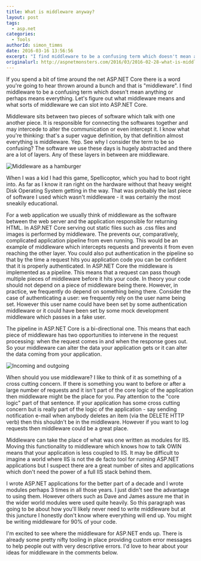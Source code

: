 ```yaml
---
title: What is middleware anyway?
layout: post
tags:
  - asp.net
categories:
  - Tools
authorId: simon_timms
date: 2016-03-16 13:56:56 
excerpt: "I find middleware to be a confusing term which doesn't mean anything or perhaps means everything. Let's figure out what middleware means"
originalurl: http://aspnetmonsters.com/2016/03/2016-02-28-what-is-middleware-anyway/
---
```


If you spend a bit of time around the net ASP.NET Core there is a word you're going to hear thrown around a bunch and that is "middleware". I find middleware to be a confusing term which doesn't mean anything or perhaps means everything. Let's figure out what middleware means and what sorts of middleware we can slot into ASP.NET Core. 

<!-- more -->

Middleware sits between two pieces of software which talk with one another piece.  It is responsible for connecting the softwares together and may intercede to alter the communication or even intercept it. I know what you're thinking: that's a super vague definition, by that definition almost everything is middleware. Yep. See why I consider the term to be so confusing? The software we use these days is hugely abstracted and there are a lot of layers. Any of these layers in between are middleware. 

![Middleware as a hamburger](http://i.imgur.com/JHGMtei.png)

When I was a kid I had this game, Spellicoptor, which you had to boot right into. As far as I know it ran right on the hardware without that heavy weight Disk Operating System getting in the way. That was probably the last piece of software I used which wasn't middleware - it was certainly the most sneakily educational. 

For a web application we usually think of middleware as the software between the web server and the application responsible for returning HTML. In ASP.NET Core serving out static files such as .css files and images is performed by middleware. The prevents our, comparatively, complicated application pipeline from even running. This would be an example of middleware which intercepts requests and prevents it from even reaching the other layer.  You could also put authentication in the pipeline so that by the time a request hits you application code you can be confident that it is properly authenticated. In ASP.NET Core the middleware is implemented as a pipeline. This means that a request can pass though multiple pieces of middleware before it hits your code. In theory your code should not depend on a piece of middleware being there. However, in practice, we frequently do depend on something being there. Consider the case of authenticating a user: we frequently rely on the user name being set. However this user name could have been set by some authentication middleware or it could have been set by some mock development middleware which passes in a fake user. 

The pipeline in ASP.NET Core is a bi-directional one. This means that each piece of middleware has two opportunities to intervene in the request processing: when the request comes in and when the response goes out. So your middleware can alter the data your application gets or it can alter the data coming from your application. 

![Incoming and outgoing](http://i.imgur.com/PR96d6W.png)

When should you use middleware? I like to think of it as something of a cross cutting concern. If there is something you want to before or after a large number of requests and it isn't part of the core logic of the application then middleware might be the place for you. Pay attention to the "core logic" part of that sentence. If your application has some cross cutting concern but is really part of the logic of the application - say sending notification e-mail when anybody deletes an item (via the DELETE HTTP verb) then this shouldn't be in the middleware. However if you want to log requests then middleware could be a great place. 

Middleware can take the place of what was one written as modules for IIS. Moving this functionality to middleware which knows how to talk OWIN means that your application is less coupled to IIS. It may be difficult to imagine a world where IIS is not the de facto tool for running ASP.NET applications but I suspect there are a great number of sites and applications which don't need the power of a full IIS stack behind them. 

I wrote ASP.NET applications for the better part of a decade and I wrote modules perhaps 3 times in all those years. I just didn't see the advantage to using them. However others such as Dave and James assure me that in the wider world modules were used quite heavily. So this paragraph was going to be about how you'll likely never need to write middleware but at this juncture I honestly don't know where everything will end up. You might be writing middleware for 90% of your code. 

I'm excited to see where the middleware for ASP.NET ends up. There is already some pretty nifty tooling in place providing custom error messages to help people out with very descriptive errors. I'd love to hear about your ideas for middleware in the comments below.
